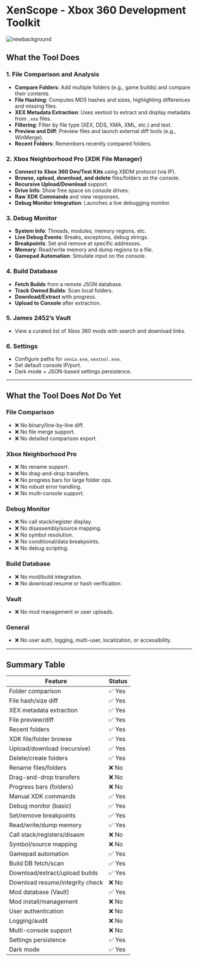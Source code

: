 # XenScope - Xbox 360 Development Toolkit

![newbackground](https://github.com/user-attachments/assets/3a6ff2ee-94f9-477e-b4d0-d186d371d29a)


## What the Tool Does

### 1. File Comparison and Analysis
- **Compare Folders**: Add multiple folders (e.g., game builds) and compare their contents.
- **File Hashing**: Computes MD5 hashes and sizes, highlighting differences and missing files.
- **XEX Metadata Extraction**: Uses xextool to extract and display metadata from `.xex` files.
- **Filtering**: Filter by file type (XEX, DDS, XMA, XML, etc.) and text.
- **Preview and Diff**: Preview files and launch external diff tools (e.g., WinMerge).
- **Recent Folders**: Remembers recently compared folders.

### 2. Xbox Neighborhood Pro (XDK File Manager)
- **Connect to Xbox 360 Dev/Test Kits** using XBDM protocol (via IP).
- **Browse, upload, download, and delete** files/folders on the console.
- **Recursive Upload/Download** support.
- **Drive Info**: Show free space on console drives.
- **Raw XDK Commands** and view responses.
- **Debug Monitor Integration**: Launches a live debugging monitor.

### 3. Debug Monitor
- **System Info**: Threads, modules, memory regions, etc.
- **Live Debug Events**: Breaks, exceptions, debug strings.
- **Breakpoints**: Set and remove at specific addresses.
- **Memory**: Read/write memory and dump regions to a file.
- **Gamepad Automation**: Simulate input on the console.

### 4. Build Database
- **Fetch Builds** from a remote JSON database.
- **Track Owned Builds**: Scan local folders.
- **Download/Extract** with progress.
- **Upload to Console** after extraction.

### 5. James 2452’s Vault
- View a curated list of Xbox 360 mods with search and download links.

### 6. Settings
- Configure paths for `xenia.exe`, `xextool.exe`.
- Set default console IP/port.
- Dark mode + JSON-based settings persistence.

---

## What the Tool Does *Not* Do Yet

### File Comparison
- ❌ No binary/line-by-line diff.
- ❌ No file merge support.
- ❌ No detailed comparison export.

### Xbox Neighborhood Pro
- ❌ No rename support.
- ❌ No drag-and-drop transfers.
- ❌ No progress bars for large folder ops.
- ❌ No robust error handling.
- ❌ No multi-console support.

### Debug Monitor
- ❌ No call stack/register display.
- ❌ No disassembly/source mapping.
- ❌ No symbol resolution.
- ❌ No conditional/data breakpoints.
- ❌ No debug scripting.

### Build Database
- ❌ No mod/build integration.
- ❌ No download resume or hash verification.

### Vault
- ❌ No mod management or user uploads.

### General
- ❌ No user auth, logging, multi-user, localization, or accessibility.

---

## Summary Table

| Feature                         | Status |
|----------------------------------|--------|
| Folder comparison                | ✅ Yes |
| File hash/size diff              | ✅ Yes |
| XEX metadata extraction          | ✅ Yes |
| File preview/diff                | ✅ Yes |
| Recent folders                   | ✅ Yes |
| XDK file/folder browse           | ✅ Yes |
| Upload/download (recursive)      | ✅ Yes |
| Delete/create folders            | ✅ Yes |
| Rename files/folders             | ❌ No  |
| Drag-and-drop transfers          | ❌ No  |
| Progress bars (folders)          | ❌ No  |
| Manual XDK commands              | ✅ Yes |
| Debug monitor (basic)            | ✅ Yes |
| Set/remove breakpoints           | ✅ Yes |
| Read/write/dump memory           | ✅ Yes |
| Call stack/registers/disasm      | ❌ No  |
| Symbol/source mapping            | ❌ No  |
| Gamepad automation               | ✅ Yes |
| Build DB fetch/scan              | ✅ Yes |
| Download/extract/upload builds   | ✅ Yes |
| Download resume/integrity check  | ❌ No  |
| Mod database (Vault)             | ✅ Yes |
| Mod install/management           | ❌ No  |
| User authentication              | ❌ No  |
| Logging/audit                    | ❌ No  |
| Multi-console support            | ❌ No  |
| Settings persistence             | ✅ Yes |
| Dark mode                        | ✅ Yes |

